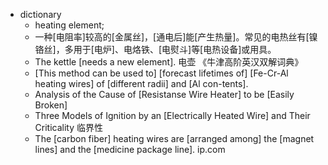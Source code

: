 - dictionary 
    - heating element; 
    - 一种[电阻率]较高的[金属丝]，[通电后]能[产生热量]。常见的电热丝有[镍铬丝]，多用于[电炉]、电烙铁、[电熨斗]等[电热设备]或用具。
    - The kettle [needs a new element]. 电壶 《牛津高阶英汉双解词典》
    - [This method can be used to] [forecast lifetimes of] [Fe-Cr-Al heating wires] of [different radii] and [Al con-tents].
    - Analysis of the Cause of [Resistanse Wire Heater] to be [Easily Broken]
    - Three Models of Ignition by an [Electrically Heated Wire] and Their Criticality 临界性
    - The [carbon fiber] heating wires are [arranged among] the [magnet lines] and the [medicine package line]. ip.com

